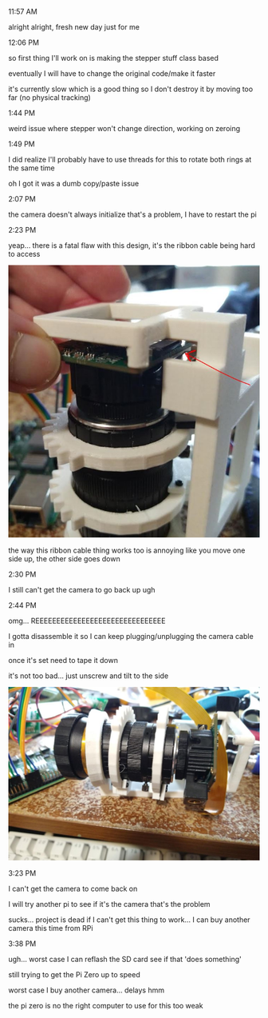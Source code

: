 11:57 AM

alright alright, fresh new day just for me

12:06 PM

so first thing I'll work on is making the stepper stuff class based

eventually I will have to change the original code/make it faster

it's currently slow which is a good thing so I don't destroy it by moving too far (no physical tracking)

1:44 PM

weird issue where stepper won't change direction, working on zeroing

1:49 PM

I did realize I'll probably have to use threads for this to rotate both rings at the same time

oh I got it was a dumb copy/paste issue

2:07 PM

the camera doesn't always initialize that's a problem, I have to restart the pi

2:23 PM

yeap... there is a fatal flaw with this design, it's the ribbon cable being hard to access

<img src="./images/dumb-design.JPG"/>

the way this ribbon cable thing works too is annoying like you move one side up, the other side goes down

2:30 PM

I still can't get the camera to go back up ugh

2:44 PM

omg... REEEEEEEEEEEEEEEEEEEEEEEEEEEEEEE

I gotta disassemble it so I can keep plugging/unplugging the camera cable in

once it's set need to tape it down

it's not too bad... just unscrew and tilt to the side

<img src="./images/reeeee-cable.JPG"/>

3:23 PM

I can't get the camera to come back on

I will try another pi to see if it's the camera that's the problem

sucks... project is dead if I can't get this thing to work... I can buy another camera this time from RPi

3:38 PM

ugh... worst case I can reflash the SD card see if that 'does something'

still trying to get the Pi Zero up to speed

worst case I buy another camera... delays hmm

the pi zero is no the right computer to use for this too weak

